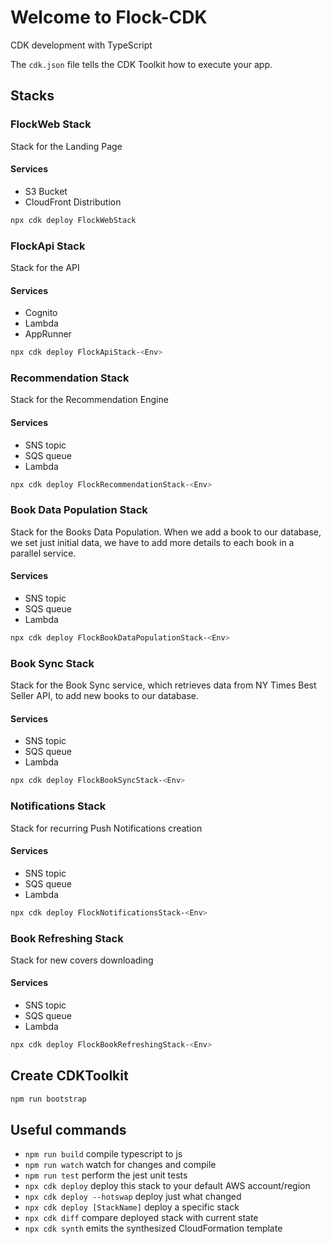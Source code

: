 # Welcome to Flock-CDK

CDK development with TypeScript

The `cdk.json` file tells the CDK Toolkit how to execute your app.

## Stacks

### FlockWeb Stack

Stack for the Landing Page

#### Services

- S3 Bucket
- CloudFront Distribution

```bash
npx cdk deploy FlockWebStack
```

### FlockApi Stack

Stack for the API

#### Services

- Cognito
- Lambda
- AppRunner

```bash
npx cdk deploy FlockApiStack-<Env>
```

### Recommendation Stack

Stack for the Recommendation Engine

#### Services

- SNS topic
- SQS queue
- Lambda

```bash
npx cdk deploy FlockRecommendationStack-<Env>
```

### Book Data Population Stack

Stack for the Books Data Population. When we add a book to our database, we set just initial data, we have to add more
details to each book in a parallel service.

#### Services

- SNS topic
- SQS queue
- Lambda

```bash
npx cdk deploy FlockBookDataPopulationStack-<Env>
```

### Book Sync Stack

Stack for the Book Sync service, which retrieves data from NY Times Best Seller API, to add new books to our database.

#### Services

- SNS topic
- SQS queue
- Lambda

```bash
npx cdk deploy FlockBookSyncStack-<Env>
```

### Notifications Stack

Stack for recurring Push Notifications creation

#### Services

- SNS topic
- SQS queue
- Lambda

```bash
npx cdk deploy FlockNotificationsStack-<Env>
```

### Book Refreshing Stack

Stack for new covers downloading

#### Services

- SNS topic
- SQS queue
- Lambda

```bash
npx cdk deploy FlockBookRefreshingStack-<Env>
```

## Create CDKToolkit

```bash
npm run bootstrap
```

## Useful commands

- `npm run build` compile typescript to js
- `npm run watch` watch for changes and compile
- `npm run test` perform the jest unit tests
- `npx cdk deploy` deploy this stack to your default AWS account/region
- `npx cdk deploy --hotswap` deploy just what changed
- `npx cdk deploy [StackName]` deploy a specific stack
- `npx cdk diff` compare deployed stack with current state
- `npx cdk synth` emits the synthesized CloudFormation template

